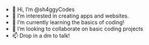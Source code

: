 - 👋 Hi, I’m @sh4ggyCodes
- 👀 I’m interested in creating apps and websites.
- 🌱 I’m currently learning the basics of coding! 
- 💞️ I’m looking to collaborate on basic coding projects 
- 📫 Drop in a dm to talk!

<!---
sh4ggyCodes/sh4ggyCodes is a ✨ special ✨ repository because its `README.md` (this file) appears on your GitHub profile.
You can click the Preview link to take a look at your changes.
--->
